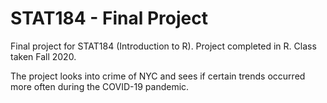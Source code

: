 # STAT184 - Final Project

Final project for STAT184 (Introduction to R). Project completed in R. Class taken Fall 2020.

The project looks into crime of NYC and sees if certain trends occurred more often during the COVID-19 pandemic. 

